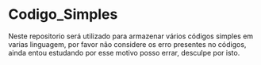 # Codigo_Simples
 Neste repositorio será utilizado para armazenar vários códigos simples em varias linguagem, por favor não considere os erro presentes no códigos, ainda entou estudando por esse motivo posso errar, desculpe por isto.
